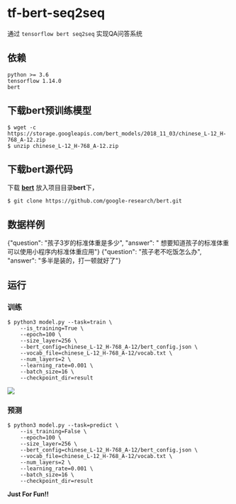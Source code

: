 
# tf-bert-seq2seq

通过 `tensorflow bert seq2seq` 实现QA问答系统

## 依赖

    python >= 3.6
    tensorflow 1.14.0
    bert


## 下载bert预训练模型

    $ wget -c https://storage.googleapis.com/bert_models/2018_11_03/chinese_L-12_H-768_A-12.zip
    $ unzip chinese_L-12_H-768_A-12.zip 
    

## 下载bert源代码
下载 [**bert**](https://github.com/google-research/bert) 放入项目目录**bert**下，

    $ git clone https://github.com/google-research/bert.git
    
## 数据样例

{"question": "孩子3岁的标准体重是多少", "answer": " 想要知道孩子的标准体重可以使用小程序内标准体重应用"}
{"question": "孩子老不吃饭怎么办", "answer": "多半是装的，打一顿就好了"}


## 运行

### 训练

    $ python3 model.py --task=train \
        --is_training=True \
        --epoch=100 \
        --size_layer=256 \
        --bert_config=chinese_L-12_H-768_A-12/bert_config.json \
        --vocab_file=chinese_L-12_H-768_A-12/vocab.txt \
        --num_layers=2 \
        --learning_rate=0.001 \
        --batch_size=16 \
        --checkpoint_dir=result





![](media/15744775485612.jpg)

### 预测

    $ python3 model.py --task=predict \
        --is_training=False \
        --epoch=100 \
        --size_layer=256 \
        --bert_config=chinese_L-12_H-768_A-12/bert_config.json \
        --vocab_file=chinese_L-12_H-768_A-12/vocab.txt \
        --num_layers=2 \
        --learning_rate=0.001 \
        --batch_size=16 \
        --checkpoint_dir=result


**Just For Fun!!**

